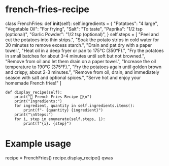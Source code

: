 # french-fries-recipe
class FrenchFries:
    def __init__(self):
        self.ingredients = {
            "Potatoes": "4 large",
            "Vegetable Oil": "For frying",
            "Salt": "To taste",
            "Paprika": "1/2 tsp (optional)",
            "Garlic Powder": "1/2 tsp (optional)",
        }
        self.steps = [
            "Peel and cut the potatoes into thin strips.",
            "Soak the potato strips in cold water for 30 minutes to remove excess starch.",
            "Drain and pat dry with a paper towel.",
            "Heat oil in a deep fryer or pan to 175°C (350°F).",
            "Fry the potatoes in small batches for about 3-4 minutes until soft but not browned.",
            "Remove from oil and let them drain on a paper towel.",
            "Increase the oil temperature to 190°C (375°F).",
            "Fry the potatoes again until golden brown and crispy, about 2-3 minutes.",
            "Remove from oil, drain, and immediately season with salt and optional spices.",
            "Serve hot and enjoy your homemade French fries!"
        ]
    
    def display_recipe(self):
        print("🍟 French Fries Recipe 🍟\n")
        print("Ingredients:")
        for ingredient, quantity in self.ingredients.items():
            print(f"- {quantity} {ingredient}")
        print("\nSteps:")
        for i, step in enumerate(self.steps, 1):
            print(f"{i}. {step}")

# Example usage
recipe = FrenchFries()
recipe.display_recipe()
qwas
